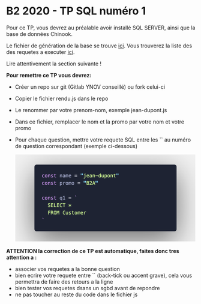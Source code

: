 # B2 2020 - TP SQL numéro 1 

Pour ce TP, vous devrez au préalable avoir installé SQL SERVER, ainsi que la base de données Chinook.

Le fichier de génération de la base se trouve [ici](Chinok.sql).
Vous trouverez la liste des des requetes a executer [ici](TP-1-Questions.md).



Lire attentivement la section suivante !

**Pour remettre ce TP vous devrez:**

  - Créer un repo sur git (Gitlab YNOV conseillé) ou fork celui-ci
  - Copier le fichier rendu.js dans le repo
  - Le renommer par votre prenom-nom, exemple jean-dupont.js 
  - Dans ce fichier, remplacer le nom et la promo par votre nom et votre promo
  - Pour chaque question, mettre votre requete SQL entre les `` au numéro de question correspondant (exemple ci-dessous)
      
      ![](images/exemple-rendu.png)





**ATTENTION la correction de ce TP est automatique, faites donc tres attention a :**

  - associer vos requetes a la bonne question
  - bien ecrire votre requete entre `` (back-tick ou accent grave), cela vous permettra de faire des retours a la ligne
  - bien tester vos requetes dsans un sgbd avant de repondre
  - ne pas toucher au reste du code dans le fichier js